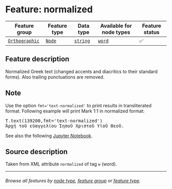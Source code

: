 # Feature: normalized

Feature group | Feature type | Data type | Available for node types | Feature status
---  | --- | --- | --- | ---
[`Orthographic`](featuresbygroup.md#orthographic-features) | [`Node`](featuresbyfeaturetype.md#node-features) | [`string`](featuresbydatatype.md#string-datatype)  | [`word`](featuresbynodetype.md#word-nodes) | ✅

## Feature description

Normalized Greek text (changed accents and diacritics to their standard forms). Also trailing punctuations are removed.

## Note

Use the option `fmt='text-normalized'` to print results in transliterated format. Following example will print Mark 1:1 in normalized format:

<pre>
T.text(139200,fmt='text-normalized')
Ἀρχή τοῦ εὐαγγελίου Ἰησοῦ Χριστοῦ Υἱοῦ Θεοῦ. 
</pre>

See also the following [Jupyter Notebook](https://nbviewer.org/github/tonyjurg/Nestle1904LFT/blob/main/docs/usecases/various_text_formats.ipynb).

## Source description

Taken from XML attribute `normalized` of tag `w` (word).

---
###### *Browse all features by [node type](featuresbynodetype.md#readme), [feature group](featuresbygroup.md#readme) or [feature type](featuresbyfeaturetype.md#readme).*
